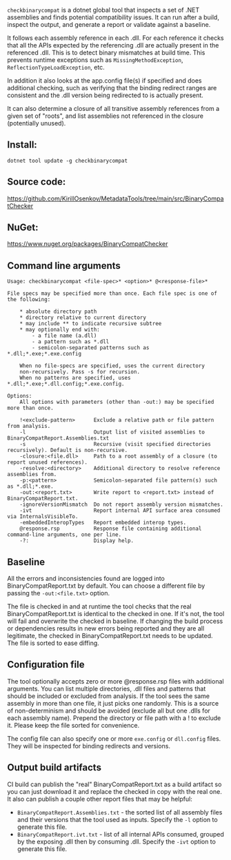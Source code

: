 `checkbinarycompat` is a dotnet global tool that inspects a set of .NET assemblies and finds potential compatibility issues.
It can run after a build, inspect the output, and generate a report or validate against a baseline.

It follows each assembly reference in each .dll. For each reference it checks that all the APIs expected by the referencing .dll are actually present in the referenced .dll. This is to detect binary mismatches at build time. This prevents runtime exceptions such as `MissingMethodException`, `ReflectionTypeLoadException`, etc.

In addition it also looks at the app.config file(s) if specified and does additional checking, such as verifying that the binding redirect ranges are consistent and the .dll version being redirected to is actually present.

It can also determine a closure of all transitive assembly references from a given set of "roots", and list assemblies not referenced in the closure (potentially unused).

## Install:
```
dotnet tool update -g checkbinarycompat
```

## Source code:
https://github.com/KirillOsenkov/MetadataTools/tree/main/src/BinaryCompatChecker

## NuGet:
https://www.nuget.org/packages/BinaryCompatChecker

## Command line arguments

```
Usage: checkbinarycompat <file-spec>* <option>* @<response-file>*

File specs may be specified more than once. Each file spec is one of the following:

    * absolute directory path
    * directory relative to current directory
    * may include ** to indicate recursive subtree
    * may optionally end with:
        - a file name (a.dll)
        - a pattern such as *.dll
        - semicolon-separated patterns such as *.dll;*.exe;*.exe.config

    When no file-specs are specified, uses the current directory
    non-recursively. Pass -s for recursion.
    When no patterns are specified, uses *.dll;*.exe;*.dll.config;*.exe.config.

Options:
    All options with parameters (other than -out:) may be specified more than once.

    !<exclude-pattern>      Exclude a relative path or file pattern from analysis.
    -l                      Output list of visited assemblies to BinaryCompatReport.Assemblies.txt
    -s                      Recursive (visit specified directories recursively). Default is non-recursive.
    -closure:<file.dll>     Path to a root assembly of a closure (to report unused references).
    -resolve:<directory>    Additional directory to resolve reference assemblies from.
    -p:<pattern>            Semicolon-separated file pattern(s) such as *.dll;*.exe.
    -out:<report.txt>       Write report to <report.txt> instead of BinaryCompatReport.txt.
    -ignoreVersionMismatch  Do not report assembly version mismatches.
    -ivt                    Report internal API surface area consumed via InternalsVisibleTo.
    -embeddedInteropTypes   Report embedded interop types.
    @response.rsp           Response file containing additional command-line arguments, one per line.
    -?:                     Display help.
```

## Baseline

All the errors and inconsistencies found are logged into BinaryCompatReport.txt by default. You can choose a different file by passing the `-out:<file.txt>` option.

The file is checked in and at runtime the tool checks that the real BinaryCompatReport.txt is identical to the checked in one. If it's not, the tool will fail and overwrite the checked in baseline. If changing the build process or dependencies results in new errors being reported and they are all legitimate, the checked in BinaryCompatReport.txt needs to be updated. The file is sorted to ease diffing.

## Configuration file

The tool optionally accepts zero or more @response.rsp files with additional arguments. You can list multiple directories, .dll files and patterns that should be included or excluded from analysis. If the tool sees the same assembly in more than one file, it just picks one randomly. This is a source of non-determinism and should be avoided (exclude all but one .dlls for each assembly name). Prepend the directory or file path with a ! to exclude it. Please keep the file sorted for convenience.

The config file can also specify one or more `exe.config` or `dll.config` files. They will be inspected for binding redirects and versions.

## Output build artifacts
CI build can publish the "real" BinaryCompatReport.txt as a build artifact so you can just download it and replace the checked in copy with the real one. It also can publish a couple other report files that may be helpful:

 * `BinaryCompatReport.Assemblies.txt` - the sorted list of all assembly files and their versions that the tool used as inputs. Specify the `-l` option to generate this file.
 * `BinaryCompatReport.ivt.txt` - list of all internal APIs consumed, grouped by the exposing .dll then by consuming .dll. Specify the `-ivt` option to generate this file.
